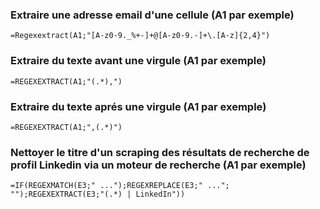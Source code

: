 ### Extraire une adresse email d'une cellule (A1 par exemple)
```
=Regexextract(A1;"[A-z0-9._%+-]+@[A-z0-9.-]+\.[A-z]{2,4}")
```

### Extraire du texte avant une virgule (A1 par exemple)
```
=REGEXEXTRACT(A1;"(.*),")
```

### Extraire du texte aprés une virgule (A1 par exemple)
```
=REGEXEXTRACT(A1;",(.*)")

```
### Nettoyer le titre d'un scraping des résultats de recherche de profil Linkedin via un moteur de recherche (A1 par exemple)
```
=IF(REGEXMATCH(E3;" ...");REGEXREPLACE(E3;" ..."; "");REGEXEXTRACT(E3;"(.*) | LinkedIn"))
```
